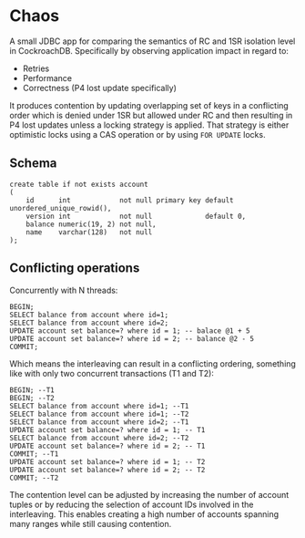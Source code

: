 # Chaos

A small JDBC app for comparing the semantics of RC and 1SR isolation 
level in CockroachDB. Specifically by observing application impact 
in regard to:

- Retries
- Performance
- Correctness (P4 lost update specifically)

It produces contention by updating overlapping set of keys 
in a conflicting order which is denied under 1SR but allowed
under RC and then resulting in P4 lost updates unless a locking
strategy is applied. That strategy is either optimistic locks
using a CAS operation or by using `FOR UPDATE` locks.

## Schema 

    create table if not exists account
    (
        id      int            not null primary key default unordered_unique_rowid(),
        version int            not null             default 0,
        balance numeric(19, 2) not null,
        name    varchar(128)   not null
    );

## Conflicting operations

Concurrently with N threads:

    BEGIN; 
    SELECT balance from account where id=1;
    SELECT balance from account where id=2;
    UPDATE account set balance=? where id = 1; -- balace @1 + 5
    UPDATE account set balance=? where id = 2; -- balance @2 - 5
    COMMIT;

Which means the interleaving can result in a conflicting ordering,
something like with only two concurrent transactions (T1 and T2):

    BEGIN; --T1 
    BEGIN; --T2 
    SELECT balance from account where id=1; --T1
    SELECT balance from account where id=1; --T2
    SELECT balance from account where id=2; --T1
    UPDATE account set balance=? where id = 1; -- T1
    SELECT balance from account where id=2; --T2
    UPDATE account set balance=? where id = 2; -- T1
    COMMIT; --T1
    UPDATE account set balance=? where id = 1; -- T2
    UPDATE account set balance=? where id = 2; -- T2
    COMMIT; --T2

The contention level can be adjusted by increasing the number of
account tuples or by reducing the selection of account IDs involved in
the interleaving. This enables creating a high number of accounts
spanning many ranges while still causing contention.